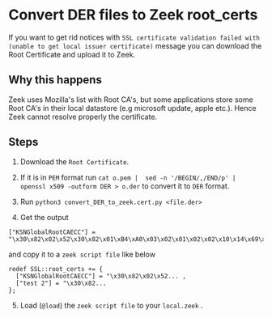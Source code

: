 # Convert DER files to Zeek root_certs
If you want to get rid  notices with `SSL certificate validation failed with (unable to get local issuer certificate)` message you can download the Root Certificate and upload it to Zeek. 

## Why this happens

Zeek uses Mozilla's list with Root CA's, but some applications store some Root CA's in their local datastore (e.g microsoft update, apple etc.). Hence Zeek cannot resolve properly the certificate.

## Steps

1. Download the `Root Certificate`.

2. If it is in `PEM` format  run `cat o.pem |  sed -n '/BEGIN/,/END/p' | openssl x509 -outform DER > o.der` to convert it to `DER` format.

3. Run `python3 convert_DER_to_zeek.cert.py <file.der>`

4. Get the output 
```
["KSNGlobalRootCAECC"] = "\x30\x82\x02\x52\x30\x82\x01\xB4\xA0\x03\x02\x01\x02\x02\x10\x14\x69\xC4\x69\xB6\xD5\x4E\x90\x4D\x6B\x82\x01\x4E\xFF\x92\x91\x30\x0A\x06\x08\x2A\x86\x48\xCE\x3D\x04\x03\x03\x30\x3E\x31\x0B\x30\x09\x06\x03\x55\x04\x06\x13\x02\x52\x55\x31\x12\x30\x10\x06\x03\x55\x04\x0A\x13\x09\x4B\x61\x73\x70\x65\x72\x73\x6B\x79\x31\x1B\x30\x19\x06\x03\x55\x04\x03\x13\x12\x4B\x53\x4E\x20\x47\x6C\x6F\x62\x61\x6C\x20\x52\x6F\x6F\x74\x20\x43\x41\x30\x1E\x17\x0D\x32\x30\x30\x36\x31\x32\x30\x39\x35\x32\x33\x36\x5A\x17\x0D\x33\x35\x30\x36\x31\x32\x31\x30\x30\x32\x33\x35\x5A\x30\x3E\x31\x0B\x30\x09\x06\x03\x55\x04\x06\x13\x02\x52\x55\x31\x12\x30\x10\x06\x03\x55\x04\x0A\x13\x09\x4B\x61\x73\x70\x65\x72\x73\x6B\x79\x31\x1B\x30\x19\x06\x03\x55\x04\x03\x13\x12\x4B\x53\x4E\x20\x47\x6C\x6F\x62\x61\x6C\x20\x52\x6F\x6F\x74\x20\x43\x41\x30\x81\x9B\x30\x10\x06\x07\x2A\x86\x48\xCE\x3D\x02\x01\x06\x05\x2B\x81\x04\x00\x23\x03\x81\x86\x00\x04\x00\xA8\x6D\x41\xC0\xF8\x37\xA8\xBD\x84\xCB\xC6\x52\xE2\xD1\x07\x24\x05\x35\x77\x60\x5B\x7E\xAA\xC9\xFE\xDA\x07\x38\x4F\xB7\xB0\xA0\x5F\xD1\xA7\x96\x9C\x05\xE3\xC3\xDC\x50\x63\xBA\x63\xD9\x00\x0D\x0A\xAE\x4C\x0C\x90\xA4\x9E\x77\x11\xC6\x8B\x7F\xCC\xB9\x51\xD6\x46\x01\x1D\x22\xD3\x67\x41\xE8\x0B\xEE\xC7\xD6\xAA\xCD\xBA\x7B\x93\x02\xA9\x93\xFD\x8C\x6E\x7E\xA6\x04\xD7\x92\x2B\x77\x9F\xAB\xCD\x0D\x83\xC3\x2E\x5E\x9A\xD4\x3A\x9F\x72\x16\xF3\x2C\xA4\x24\x9B\x66\x65\xDB\x2D\x2D\x06\xC9\x45\x7F\x19\x01\x08\x68\xAE\xA7\x98\x4B\x9F\xA3\x51\x30\x4F\x30\x0B\x06\x03\x55\x1D\x0F\x04\x04\x03\x02\x01\x86\x30\x0F\x06\x03\x55\x1D\x13\x01\x01\xFF\x04\x05\x30\x03\x01\x01\xFF\x30\x1D\x06\x03\x55\x1D\x0E\x04\x16\x04\x14\x45\x31\xC5\x21\x7B\x9C\xCC\xBB\x8D\xFF\x73\x6D\x13\x94\x33\x51\x21\x3C\x8B\xDC\x30\x10\x06\x09\x2B\x06\x01\x04\x01\x82\x37\x15\x01\x04\x03\x02\x01\x00\x30\x0A\x06\x08\x2A\x86\x48\xCE\x3D\x04\x03\x03\x03\x81\x8B\x00\x30\x81\x87\x02\x42\x00\xC2\x28\x41\x40\x53\x00\xBD\x02\x97\x3E\x94\x41\x99\xAE\x70\xE3\x51\x00\x4C\x13\x3D\xFD\xC3\x58\x5A\xBA\x54\xF8\x5F\x82\x9C\x2C\xA1\xC6\x05\x6C\x61\x9F\xA9\x49\x3A\x13\x86\xDB\xA2\xCB\x65\xDC\x07\xF1\xEA\xBB\x00\x18\x70\x29\xF2\x43\xA5\xFD\xC8\x54\x73\x53\xCD\x02\x41\x75\x42\xDB\x08\xA2\xDA\xAA\x8C\xEC\x93\x33\xBF\x02\x6C\xB0\xEA\xCD\x88\x92\x3A\x37\x2E\x6A\x30\x46\xD5\x2B\x14\xAA\x93\x9D\xF8\x05\x0A\x03\x3C\x40\xE8\x81\x3F\xAF\x66\x7F\x67\x96\x65\xE4\x6C\xC3\x89\x30\xBA\xDD\x45\x43\x16\x84\x9F\xB2\x72\x31\x23\xFA\xD6\x80"
```
and copy it to a `zeek script file` like below

```
redef SSL::root_certs += {
  ["KSNGlobalRootCAECC"] = "\x30\x82\x02\x52... ,
  ["test 2"] = "\x30\x82...
};
```

5. Load (`@load`) the `zeek script file` to your `local.zeek` .



